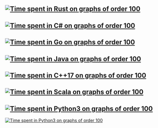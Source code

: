 [![Time spent in Rust on graphs of order 100](https://plot.ly/~stein.somers/153.png?share_key=AvQmqLCv53BIi1Hj30a8Dd "View interactively")](https://plot.ly/~stein.somers/153/?share_key=AvQmqLCv53BIi1Hj30a8Dd)
---
[![Time spent in C# on graphs of order 100](https://plot.ly/~stein.somers/237.png?share_key=DqinsfUmGJVNhW9jPg5r4S "View interactively")](https://plot.ly/~stein.somers/237/?share_key=DqinsfUmGJVNhW9jPg5r4S)
---
[![Time spent in Go on graphs of order 100](https://plot.ly/~stein.somers/183.png?share_key=WseMiu6UJZgAKyQvTF2bJp "View interactively")](https://plot.ly/~stein.somers/183/?share_key=WseMiu6UJZgAKyQvTF2bJp)
---
[![Time spent in Java on graphs of order 100](https://plot.ly/~stein.somers/275.png?share_key=6RR8zlwdQSnvV7T6AAGu2x "View interactively")](https://plot.ly/~stein.somers/275/?share_key=6RR8zlwdQSnvV7T6AAGu2x)
---
[![Time spent in C++17 on graphs of order 100](https://plot.ly/~stein.somers/418.png?share_key=W2IyPLK3oBElHu2yvq4g6t "View interactively")](https://plot.ly/~stein.somers/418/?share_key=W2IyPLK3oBElHu2yvq4g6t)
---
[![Time spent in Scala on graphs of order 100](https://plot.ly/~stein.somers/197.png?share_key=F33K579eKLzY0A7fSherUI "View interactively")](https://plot.ly/~stein.somers/197/?share_key=F33K579eKLzY0A7fSherUI)
---
[![Time spent in Python3 on graphs of order 100](https://plot.ly/~stein.somers/157.png?share_key=FMnLKjdaEhpyZlGG6nH09O "View interactively")](https://plot.ly/~stein.somers/157/?share_key=FMnLKjdaEhpyZlGG6nH09O)
---
[![Time spent in Python3 on graphs of order 100](https://plot.ly/~stein.somers/157.png?share_key=FMnLKjdaEhpyZlGG6nH09O "View interactively")](https://plot.ly/~stein.somers/157/?share_key=FMnLKjdaEhpyZlGG6nH09O)
